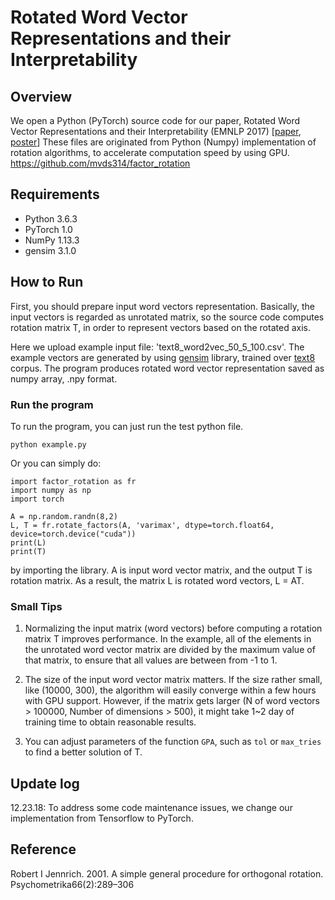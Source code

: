 # Rotated Word Vector Representations and their Interpretability


## Overview
We open a Python (PyTorch) source code for our paper, Rotated Word Vector Representations and their Interpretability (EMNLP 2017) [<a href="http://aclweb.org/anthology/D17-1041">paper</a>, <a href="https://sungjoonpark.github.io./assets/emnlp2017_poster.pdf">poster</a>] These files are originated from Python (Numpy) implementation of rotation algorithms, to accelerate computation speed by using GPU. https://github.com/mvds314/factor_rotation


## Requirements
- Python 3.6.3
- PyTorch 1.0
- NumPy 1.13.3
- gensim 3.1.0


## How to Run
First, you should prepare input word vectors representation. Basically, the input vectors is regarded as unrotated matrix, so the source code computes rotation matrix T, in order to represent vectors based on the rotated axis.

Here we upload example input file: 'text8_word2vec_50_5_100.csv'. The example vectors are generated by using <a href="https://radimrehurek.com/gensim/">gensim</a> library, trained over <a href="http://mattmahoney.net/dc/textdata.html">text8</a> corpus. The program produces rotated word vector representation saved as numpy array, .npy format.


### Run the program
To run the program, you can just run the test python file.
```
python example.py
```

Or you can simply do:
```
import factor_rotation as fr
import numpy as np
import torch

A = np.random.randn(8,2)
L, T = fr.rotate_factors(A, 'varimax', dtype=torch.float64, device=torch.device("cuda"))
print(L)
print(T)
```
by importing the library. A is input word vector matrix, and the output T is rotation matrix. As a result, the matrix L is rotated word vectors, L = AT.


### Small Tips
1. Normalizing the input matrix (word vectors) before computing a rotation matrix T improves performance. In the example, all of the elements in the unrotated word vector matrix are divided by the maximum value of that matrix, to ensure that all values are between from -1 to 1.

2. The size of the input word vector matrix matters. If the size rather small, like (10000, 300), the algorithm will easily converge within a few hours with GPU support. However, if the matrix gets larger (N of word vectors > 100000, Number of dimensions > 500), it might take 1~2 day of training time to obtain reasonable results.

3. You can adjust parameters of the function `GPA`, such as `tol` or `max_tries` to find a better solution of T.

## Update log
12.23.18: To address some code maintenance issues, we change our implementation from Tensorflow to PyTorch.

## Reference

Robert I Jennrich. 2001. A simple general procedure for orthogonal rotation. Psychometrika66(2):289–306
